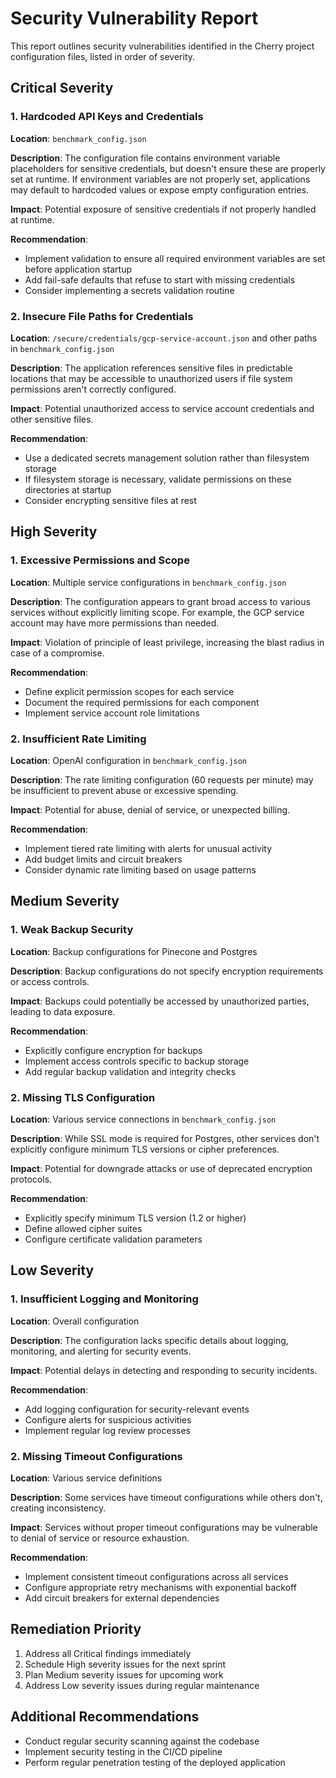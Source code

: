 # Security Vulnerability Report

This report outlines security vulnerabilities identified in the Cherry project configuration files, listed in order of severity.

## Critical Severity

### 1. Hardcoded API Keys and Credentials

**Location**: `benchmark_config.json`

**Description**: The configuration file contains environment variable placeholders for sensitive credentials, but doesn't ensure these are properly set at runtime. If environment variables are not properly set, applications may default to hardcoded values or expose empty configuration entries.

**Impact**: Potential exposure of sensitive credentials if not properly handled at runtime.

**Recommendation**: 
- Implement validation to ensure all required environment variables are set before application startup
- Add fail-safe defaults that refuse to start with missing credentials
- Consider implementing a secrets validation routine

### 2. Insecure File Paths for Credentials

**Location**: `/secure/credentials/gcp-service-account.json` and other paths in `benchmark_config.json`

**Description**: The application references sensitive files in predictable locations that may be accessible to unauthorized users if file system permissions aren't correctly configured.

**Impact**: Potential unauthorized access to service account credentials and other sensitive files.

**Recommendation**:
- Use a dedicated secrets management solution rather than filesystem storage
- If filesystem storage is necessary, validate permissions on these directories at startup
- Consider encrypting sensitive files at rest

## High Severity

### 1. Excessive Permissions and Scope

**Location**: Multiple service configurations in `benchmark_config.json`

**Description**: The configuration appears to grant broad access to various services without explicitly limiting scope. For example, the GCP service account may have more permissions than needed.

**Impact**: Violation of principle of least privilege, increasing the blast radius in case of a compromise.

**Recommendation**:
- Define explicit permission scopes for each service
- Document the required permissions for each component
- Implement service account role limitations

### 2. Insufficient Rate Limiting

**Location**: OpenAI configuration in `benchmark_config.json`

**Description**: The rate limiting configuration (60 requests per minute) may be insufficient to prevent abuse or excessive spending.

**Impact**: Potential for abuse, denial of service, or unexpected billing.

**Recommendation**:
- Implement tiered rate limiting with alerts for unusual activity
- Add budget limits and circuit breakers
- Consider dynamic rate limiting based on usage patterns

## Medium Severity

### 1. Weak Backup Security

**Location**: Backup configurations for Pinecone and Postgres

**Description**: Backup configurations do not specify encryption requirements or access controls.

**Impact**: Backups could potentially be accessed by unauthorized parties, leading to data exposure.

**Recommendation**:
- Explicitly configure encryption for backups
- Implement access controls specific to backup storage
- Add regular backup validation and integrity checks

### 2. Missing TLS Configuration

**Location**: Various service connections in `benchmark_config.json`

**Description**: While SSL mode is required for Postgres, other services don't explicitly configure minimum TLS versions or cipher preferences.

**Impact**: Potential for downgrade attacks or use of deprecated encryption protocols.

**Recommendation**:
- Explicitly specify minimum TLS version (1.2 or higher)
- Define allowed cipher suites
- Configure certificate validation parameters

## Low Severity

### 1. Insufficient Logging and Monitoring

**Location**: Overall configuration

**Description**: The configuration lacks specific details about logging, monitoring, and alerting for security events.

**Impact**: Potential delays in detecting and responding to security incidents.

**Recommendation**:
- Add logging configuration for security-relevant events
- Configure alerts for suspicious activities
- Implement regular log review processes

### 2. Missing Timeout Configurations

**Location**: Various service definitions

**Description**: Some services have timeout configurations while others don't, creating inconsistency.

**Impact**: Services without proper timeout configurations may be vulnerable to denial of service or resource exhaustion.

**Recommendation**:
- Implement consistent timeout configurations across all services
- Configure appropriate retry mechanisms with exponential backoff
- Add circuit breakers for external dependencies

## Remediation Priority

1. Address all Critical findings immediately
2. Schedule High severity issues for the next sprint
3. Plan Medium severity issues for upcoming work
4. Address Low severity issues during regular maintenance

## Additional Recommendations

- Conduct regular security scanning against the codebase
- Implement security testing in the CI/CD pipeline
- Perform regular penetration testing of the deployed application
